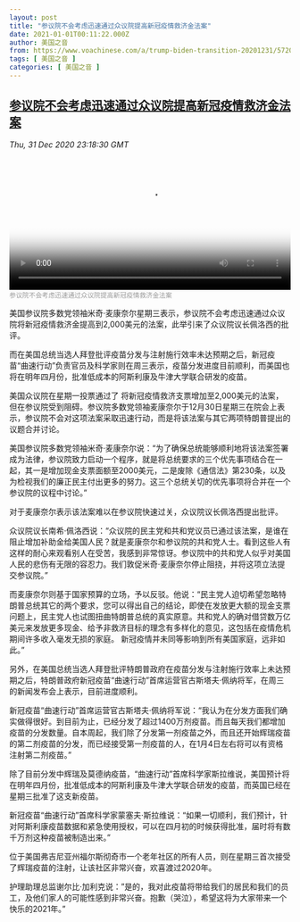 ```yaml
---
layout: post
title: "参议院不会考虑迅速通过众议院提高新冠疫情救济金法案"
date: 2021-01-01T00:11:22.000Z
author: 美国之音
from: https://www.voachinese.com/a/trump-biden-transition-20201231/5720447.html
tags: [ 美国之音 ]
categories: [ 美国之音 ]
---
```

<!--1609459882000-->
[参议院不会考虑迅速通过众议院提高新冠疫情救济金法案](https://www.voachinese.com/a/trump-biden-transition-20201231/5720447.html)
------

<div>
<div><i>Thu, 31 Dec 2020 23:18:30 GMT</i></div><video poster="https://images.weserv.nl?url=gdb.voanews.com/b6b1bdd1-9ba5-4488-8b63-718525c00788_tv_r1_s_w900.jpg" src="https://av.voanews.com/Videoroot/Pangeavideo/2020/12/b/b6/b6b1bdd1-9ba5-4488-8b63-718525c00788_240p.mp4" style="width:100%" controls></video><div><small style="color: #999;">参议院不会考虑迅速通过众议院提高新冠疫情救济金法案</small></div><p>美国参议院多数党领袖米奇·麦康奈尔星期三表示，参议院不会考虑迅速通过众议院将新冠疫情救济金提高到2,000美元的法案，此举引来了众议院议长佩洛西的批评。</p><p>而在美国总统当选人拜登批评疫苗分发与注射施行效率未达预期之后，新冠疫苗“曲速行动”负责官员及科学家则在周三表示，疫苗分发进度目前顺利，而美国也将在明年四月份，批准低成本的阿斯利康及牛津大学联合研发的疫苗。</p><p>美国众议院在星期一投票通过了 将新冠疫情救济支票增加至2,000美元的法案，但在参议院受到阻碍。参议院多数党领袖麦康奈尔于12月30日星期三在院会上表示，参议院不会对这项法案采取迅速行动，而是将该法案与其它两项特朗普提出的议题合并讨论。</p><p>美国参议院多数党领袖米奇·麦康奈尔说：“为了确保总统能够顺利地将该法案签署成为法律，参议院致力启动一个程序，就是将总统要求的三个优先事项结合在一起，其一是增加现金支票面额至2000美元，二是废除《通信法》第230条，以及为检视我们的廉正民主付出更多的努力。这三个总统关切的优先事项将合并在一个参议院的议程中讨论。”</p><p>对于麦康奈尔表示该法案难以在参议院快速过关，众议院议长佩洛西提出批评。</p><p>众议院议长南希·佩洛西说：“众议院的民主党和共和党议员已通过该法案，是谁在阻止增加补助金给美国人民？就是麦康奈尔和参议院的共和党人士。看到这些人有这样的耐心来观看别人在受苦，我感到非常惊讶。参议院中的共和党人似乎对美国人民的悲伤有无限的容忍力。我们敦促米奇·麦康奈尔停止阻挠，并将这项立法提交参议院。”</p><p>而麦康奈尔则基于国家预算的立场，予以反驳。他说：“民主党人迫切希望忽略特朗普总统其它的两个要求，您可以得出自己的结论，即使在发放更大额的现金支票问题上，民主党人也试图扭曲特朗普总统的真实原意。共和党人的确对借贷数万亿美元来发放更多现金、给予非救济目标的理念有多样化的意见，这包括在疫情危机期间许多收入毫发无损的家庭。 新冠疫情并未同等影响到所有美国家庭，远非如此。”</p><p>另外，在美国总统当选人拜登批评特朗普政府在疫苗分发与注射施行效率上未达预期之后，特朗普政府新冠疫苗“曲速行动”首席运营官古斯塔夫·佩纳将军，在周三的新闻发布会上表示，目前进度顺利。</p><p>新冠疫苗“曲速行动”首席运营官古斯塔夫·佩纳将军说：“我认为在分发方面我们确实做得很好。到目前为止，已经分发了超过1400万剂疫苗。而且每天我们都增加疫苗的分发数量。自本周起，我们除了分发第一剂疫苗之外，而且还开始辉瑞疫苗的第二剂疫苗的分发，而已经接受第一剂疫苗的人，在1月4日左右将可以有资格注射第二剂疫苗。”</p><p>除了目前分发中辉瑞及莫德纳疫苗，“曲速行动”首席科学家斯拉维说，美国预计将在明年四月份，批准低成本的阿斯利康及牛津大学联合研发的疫苗，而英国已经在星期三批准了这支新疫苗。</p><p>新冠疫苗“曲速行动”首席科学家蒙塞夫·斯拉维说：“如果一切顺利，我们预计，针对阿斯利康疫苗数据和紧急使用授权，可以在四月初的时候获得批准，届时将有数千万剂这种疫苗被制造出来。”</p><p>位于美国弗吉尼亚州福尔斯彻奇市一个老年社区的所有人员，则在星期三首次接受了辉瑞疫苗的注射，让该社区非常兴奋，欢喜渡过2020年。</p><p>护理助理总监谢尔比·加利克说：”是的，我对此疫苗将带给我们的居民和我们的员工，及他们家人的可能性感到非常兴奋。抱歉（哭泣），希望这将为大家带来一个快乐的2021年。”</p>
</div>
